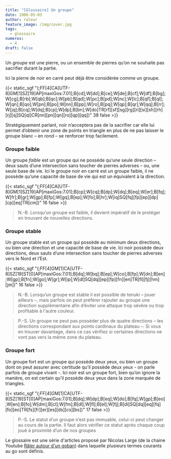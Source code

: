 ```yaml
---
title: "[Glossaire] Un groupe"
date: 1900-05-03
author: raleur
feature_image: /img/cover.jpg
tags:
  - glossaire
numeros: 
  - 4
draft: false
---
```


Un _groupe_ est une pierre, ou un ensemble de pierres qu’on ne souhaite pas sacrifier durant la partie. 

<!--more-->

Ici la pierre de noir en carré peut déjà être considérée comme un groupe. 

{{< static_sgf "(;FF[4]CA[UTF-8]GM[1]SZ[19]AP[maxiGos:7.01];B[cd];W[dd];B[ce];W[de];B[cf];W[df];B[bg];W[cg];B[rb];W[qb];B[qc];W[pb];B[qd];W[pc];B[pd];W[nc];W[lc];B[qf];B[ql];W[qn];B[qo];W[pn];B[po];W[nn];B[pp];W[ro];B[pq];W[qp];B[qr];W[qq];B[rr];W[jq];B[cq];W[dq];B[cp];W[dp];B[bn];W[do]TR[rf][sf][sg][rg][ri][si][sh][rh][rj][sj]SQ[ql]CR[nn][pn][qn][ro][qp][qq])" 38 false >}}

Stratégiquement parlant, noir n’acceptera pas de la sacrifier car elle lui permet d’obtenir une zone de points en triangle en plus de ne pas laisser le groupe blanc – en rond – se renforcer trop facilement.

### Groupe faible

Un groupe _faible_ est un groupe qui ne possède qu’une seule direction – deux sauts d’une intersection sans toucher de pierres adverses – ou, une seule base de vie. Ici le groupe noir en carré est un groupe faible, il ne possède qu’une capacité de base de vie qui est un équivalent à la direction.

{{< static_sgf "(;FF[4]CA[UTF-8]GM[1]SZ[19]AP[maxiGos:7.01];B[cp];W[cq];B[dp];W[dq];B[eq];W[er];B[fq];W[fr];B[gr];W[gp];B[fp];W[gq];B[ep];W[fo];B[hr];W[iq]SQ[fq][fp][ep][dp][cp][eq]TR[cm])" 16 false >}}


> N.-B. Lorsqu’un groupe est faible, il devient impératif de le protéger en trouvant de nouvelles directions.


### Groupe stable

Un groupe stable est un groupe qui possède au minimum deux directions, ou bien une direction et une capacité de base de vie. Ici noir possède deux directions, deux sauts d’une intersection sans toucher de pierres adverses vers le Nord et l’Est.

{{< static_sgf "(;FF[4]GM[1]CA[UTF-8]SZ[19]ST[0]AP[maxiGos:7.01];B[dq];W[bq];B[ep];W[co];B[fp];W[dn];B[en];W[gp];B[fn];W[go];W[gr];W[ip];W[dl]SQ[dq][ep][fp][fn][en]TR[fl][fj][hm][jm])" 16 false >}}


> N.-B. Lorsqu’un groupe est stable il est possible de tenuki – jouer ailleurs –, mais parfois on peut préférer rajouter au groupe une direction supplémentaire afin d’éviter une attaque trop sévère ou trop profitable à l'autre couleur. 

> P.-S. Un groupe ne peut pas posséder plus de quatre directions – les directions correspondant aux points cardinaux du plateau –. Si vous en trouver davantage, dans ce cas vérifiez si certaines directions ne vont pas vers la même zone du plateau.


### Groupe fort

Un groupe fort est un groupe qui possède deux yeux, ou bien un groupe dont on peut assurer avec certitude qu’il possède deux yeux - on parle parfois de groupe vivant -. Ici noir est un groupe fort, bien qu’on ignore la manière, on est certain qu’il possède deux yeux dans la zone marquée de triangles.

{{< static_sgf "(;FF[4]GM[1]CA[UTF-8]SZ[19]ST[0]AP[maxiGos:7.01];B[dq];W[dp];B[eq];W[do];B[fq];W[gp];B[eo];W[en];B[fo];W[dm];B[cl];W[fm];B[dl];W[fl];B[el];W[fj];B[di]SQ[dq][eq][fq][fo][eo]TR[fs][fr][er][es][ds][cs][bs])" 17 false >}}


> P.-S. Le statut d’un groupe n’est pas immuable, celui-ci peut changer au cours de la partie. Il faut alors vérifier ce statut après chaque coup joué à proximité d’un de nos groupes

Le glossaire est une série d'articles proposé par Nicolas Large (de la chaine Youtube [Râler autour d'un goban](https://www.youtube.com/channel/UCqxAbpvUeJCJhi0rIMv4_7A)) dans laquelle plusieurs termes courants au go sont définis.